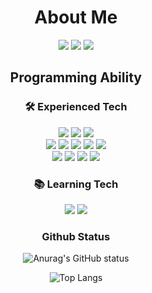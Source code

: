 <div align="center">

<!--
**seoyeonDev/seoyeonDev** is a ✨ _special_ ✨ repository because its `README.md` (this file) appears on your GitHub profile.

Here are some ideas to get you started:
- 🔭 I’m currently working on ...
- 🌱 I’m currently learning ...
- 👯 I’m looking to collaborate on ...
- 🤔 I’m looking for help with ...
- 💬 Ask me about ...
- 📫 How to reach me: ...
- 😄 Pronouns: ...
- ⚡ Fun fact: ...
-->
<!-- 로고 자리 -->
  # About Me
<a href="https://skylarcoding.tistory.com/" target="_blank"><img src="https://img.shields.io/badge/Tistory-000000?style=for-the-badge&logo=Tistory&logoColor=#000000"/></a>
<a href="https://github.com/seoyeonDev" target="_blank"><img src="https://img.shields.io/badge/GitHub-000000?style=for-the-badge&logo=GitHub&logoColor=#181717"/></a>
<a href="mailto:skylarlee1003@gmail.com" target="_blank"><img src="https://img.shields.io/badge/Gmail-000000?style=for-the-badge&logo=Gmail&logoColor=#EA4335"/></a>

<!-- 능력 -->
## Programming Ability
### 🛠 Experienced Tech

<img src="https://img.shields.io/badge/Java-white?style=for-the-badge&logo=java&logoColor=007396"/>
<img src="https://img.shields.io/badge/Spring-white?style=for-the-badge&logo=spring&logoColor=6DB33F"/>
<img src="https://img.shields.io/badge/Spring Boot-white?style=for-the-badge&logo=springboot&logoColor=6DB33F"/> <br/>

<img src="https://img.shields.io/badge/JavaScript-white?style=for-the-badge&logo=javascript&logoColor=F7DF1E"/>
<img src="https://img.shields.io/badge/jQuery-white?style=for-the-badge&logo=jQuery&logoColor=0769AD"/>
<img src="https://img.shields.io/badge/Vue.js-white?style=for-the-badge&logo=vuedotjs&logoColor=4FC08D"/>
<img src="https://img.shields.io/badge/HTML5-white?style=for-the-badge&logo=html5&logoColor=E34F26"/>
<img src="https://img.shields.io/badge/CSS3-white?style=for-the-badge&logo=CSS3&logoColor=1572B6"/> <br/>

<img src="https://img.shields.io/badge/Oracle-white?style=for-the-badge&logo=Oracle&logoColor=F80000"/>
<img src="https://img.shields.io/badge/Git-white?style=for-the-badge&logo=Git&logoColor=F05032"/>
<img src="https://img.shields.io/badge/GitHub-white?style=for-the-badge&logo=Github&logoColor=181717"/>
<img src="https://img.shields.io/badge/Boot Strap-white?style=for-the-badge&logo=bootstrap&logoColor=7952B3"/>

### 📚 Learning Tech
<img src="https://img.shields.io/badge/Amazon Aws-white?style=for-the-badge&logo=amazonaws&logoColor=232F3E"/>
<img src="https://img.shields.io/badge/Docker-white?style=for-the-badge&logo=docker&logoColor=2496ED"/>


### Github Status
![Anurag's GitHub status](https://github-readme-stats.vercel.app/api?username=seoyeonDev&show_icons=true&theme=graywhite)
  
  
![Top Langs](https://github-readme-stats.vercel.app/api/top-langs/?username=seoyeonDev&layout=compact&theme=graywhite)
  
  
  
  
  #
</div>
